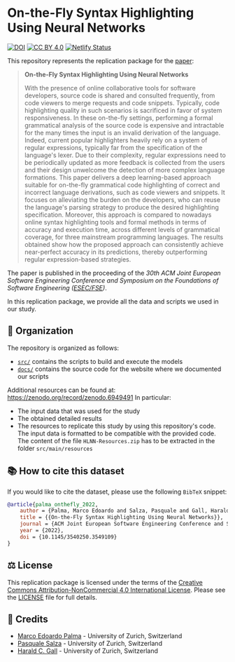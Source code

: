 # On-the-Fly Syntax Highlighting Using Neural Networks

[![DOI](https://zenodo.org/badge/513081629.svg)](https://zenodo.org/badge/latestdoi/513081629)
[![CC BY 4.0](https://img.shields.io/badge/license-CC%20BY--NC%204.0-lightgrey.svg)](http://creativecommons.org/licenses/by-nc/4.0/)
[![Netlify Status](https://api.netlify.com/api/v1/badges/2a8b2b32-0f90-40d9-a10e-80b246d91714/deploy-status)](https://app.netlify.com/sites/hlnn/deploys)

This repository represents the replication package for the [paper](https://2022.esec-fse.org/details/fse-2022-research-papers/31/On-the-Fly-Syntax-Highlighting-Using-Neural-Networks):

> **On-the-Fly Syntax Highlighting Using Neural Networks**
> 
> With the presence of online collaborative tools for software developers, source code is shared and consulted frequently, from code viewers to merge requests and code snippets. Typically, code highlighting quality in such scenarios is sacrificed in favor of system responsiveness. In these on-the-fly settings, performing a formal grammatical analysis of the source code is expensive and intractable for the many times the input is an invalid derivation of the language. Indeed, current popular highlighters heavily rely on a system of regular expressions, typically far from the specification of the language's lexer. Due to their complexity, regular expressions need to be periodically updated as more feedback is collected from the users and their design unwelcome the detection of more complex language formations. This paper delivers a deep learning-based approach suitable for on-the-fly grammatical code highlighting of correct and incorrect language derivations, such as code viewers and snippets. It focuses on alleviating the burden on the developers, who can reuse the language's parsing strategy to produce the desired highlighting specification. Moreover, this approach is compared to nowadays online syntax highlighting tools and formal methods in terms of accuracy and execution time, across different levels of grammatical coverage, for three mainstream programming languages. The results obtained show how the proposed approach can consistently achieve near-perfect accuracy in its predictions, thereby outperforming regular expression-based strategies.

The paper is published in the proceeding of the *30th ACM Joint European Software Engineering Conference and Symposium on the Foundations of Software Engineering ([ESEC/FSE](https://2022.esec-fse.org))*.

In this replication package, we provide all the data and scripts we used in our study.

## :open_file_folder: Organization

The repository is organized as follows:

* [`src/`](/src) contains the scripts to build and execute the models
* [`docs/`](docs/) contains the source code for the website where we documented our scripts

Additional resources can be found at: https://zenodo.org/record/zenodo.6949491
In particular:

* The input data that was used for the study
* The obtained detailed results
* The resources to replicate this study by using this repository's code. The input data is formatted to be compatible with the provided code. The content of the file `HLNN-Resources.zip` has to be extracted in the folder `src/main/resources`

## :books: How to cite this dataset

If you would like to cite the dataset, please use the following `BibTeX` snippet:

```bibtex
@article{palma_onthefly_2022,
    author = {Palma, Marco Edoardo and Salza, Pasquale and Gall, Harald C.},
    title = {{On-the-Fly Syntax Highlighting Using Neural Networks}},
    journal = {ACM Joint European Software Engineering Conference and Symposium on the Foundations of Software Engineering (ESEC/FSE)},
    year = {2022},
    doi = {10.1145/3540250.3549109}
}
```

## :balance_scale: License

This replication package is licensed under the terms of the [Creative Commons Attribution-NonCommercial 4.0 International License](http://creativecommons.org/licenses/by-nc/4.0/).
Please see the [LICENSE](LICENSE) file for full details.

## :pray: Credits

* [Marco Edoardo Palma](mailto:marcoepalma@ifi.uzh.ch) - University of Zurich, Switzerland
* [Pasquale Salza](mailto:salza@ifi.uzh.ch) - University of Zurich, Switzerland
* [Harald C. Gall](mailto:gall@ifi.uzh.ch) - University of Zurich, Switzerland
